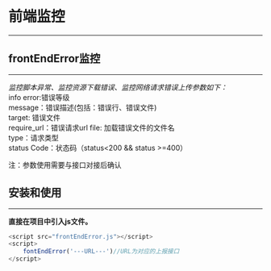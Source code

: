 # 前端监控

---
## frontEndError监控
---
*监控脚本异常、监控资源下载错误、监控网络请求错误上传参数如下：*    
        info error:错误等级  
        message：错误描述(包括：错误行、错误文件)  
        target: 错误文件  
        require_url：错误请求url
        file: 加载错误文件的文件名  
        type：请求类型  
        status Code：状态码（status<200 && status >=400）  

 注：参数使用需要与接口对接后确认
## 安装和使用
---  
**直接在项目中引入js文件。**

```javascript
<script src="frontEndError.js"></script>
<script>
    fontEndError('---URL---')//URL为对应的上报接口
</script>
```

